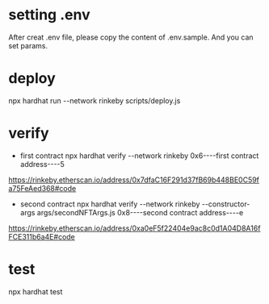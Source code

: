 # setting .env
After creat .env file, please copy the content of .env.sample.
And you can set params.


# deploy
 npx hardhat run  --network rinkeby scripts/deploy.js

# verify
- first contract
 npx hardhat verify --network rinkeby 0x6----first contract address----5

 https://rinkeby.etherscan.io/address/0x7dfaC16F291d37fB69b448BE0C59fa75FeAed368#code

- second contract
npx hardhat verify --network rinkeby --constructor-args args/secondNFTArgs.js 0x8----second contract address----e

https://rinkeby.etherscan.io/address/0xa0eF5f22404e9ac8c0d1A04D8A16fFCE311b6a4E#code

# test
npx hardhat test